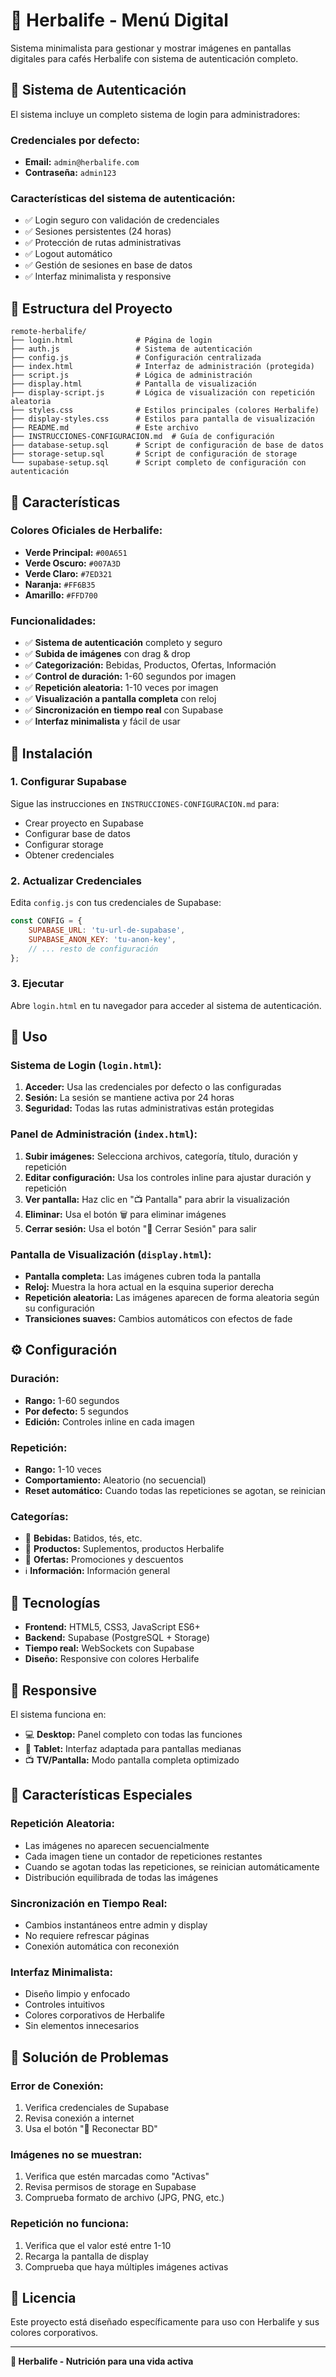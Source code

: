 # 🌿 Herbalife - Menú Digital

Sistema minimalista para gestionar y mostrar imágenes en pantallas digitales para cafés Herbalife con sistema de autenticación completo.

## 🔐 Sistema de Autenticación

El sistema incluye un completo sistema de login para administradores:

### Credenciales por defecto:
- **Email:** `admin@herbalife.com`
- **Contraseña:** `admin123`

### Características del sistema de autenticación:
- ✅ Login seguro con validación de credenciales
- ✅ Sesiones persistentes (24 horas)
- ✅ Protección de rutas administrativas
- ✅ Logout automático
- ✅ Gestión de sesiones en base de datos
- ✅ Interfaz minimalista y responsive

## 📁 Estructura del Proyecto

```
remote-herbalife/
├── login.html              # Página de login
├── auth.js                 # Sistema de autenticación
├── config.js               # Configuración centralizada
├── index.html              # Interfaz de administración (protegida)
├── script.js               # Lógica de administración
├── display.html            # Pantalla de visualización
├── display-script.js       # Lógica de visualización con repetición aleatoria
├── styles.css              # Estilos principales (colores Herbalife)
├── display-styles.css      # Estilos para pantalla de visualización
├── README.md               # Este archivo
├── INSTRUCCIONES-CONFIGURACION.md  # Guía de configuración
├── database-setup.sql      # Script de configuración de base de datos
├── storage-setup.sql       # Script de configuración de storage
└── supabase-setup.sql      # Script completo de configuración con autenticación
```

## 🎨 Características

### **Colores Oficiales de Herbalife:**
- **Verde Principal:** `#00A651`
- **Verde Oscuro:** `#007A3D`
- **Verde Claro:** `#7ED321`
- **Naranja:** `#FF6B35`
- **Amarillo:** `#FFD700`

### **Funcionalidades:**
- ✅ **Sistema de autenticación** completo y seguro
- ✅ **Subida de imágenes** con drag & drop
- ✅ **Categorización:** Bebidas, Productos, Ofertas, Información
- ✅ **Control de duración:** 1-60 segundos por imagen
- ✅ **Repetición aleatoria:** 1-10 veces por imagen
- ✅ **Visualización a pantalla completa** con reloj
- ✅ **Sincronización en tiempo real** con Supabase
- ✅ **Interfaz minimalista** y fácil de usar

## 🚀 Instalación

### 1. Configurar Supabase
Sigue las instrucciones en `INSTRUCCIONES-CONFIGURACION.md` para:
- Crear proyecto en Supabase
- Configurar base de datos
- Configurar storage
- Obtener credenciales

### 2. Actualizar Credenciales
Edita `config.js` con tus credenciales de Supabase:
```javascript
const CONFIG = {
    SUPABASE_URL: 'tu-url-de-supabase',
    SUPABASE_ANON_KEY: 'tu-anon-key',
    // ... resto de configuración
};
```

### 3. Ejecutar
Abre `login.html` en tu navegador para acceder al sistema de autenticación.

## 📖 Uso

### **Sistema de Login (`login.html`):**
1. **Acceder:** Usa las credenciales por defecto o las configuradas
2. **Sesión:** La sesión se mantiene activa por 24 horas
3. **Seguridad:** Todas las rutas administrativas están protegidas

### **Panel de Administración (`index.html`):**
1. **Subir imágenes:** Selecciona archivos, categoría, título, duración y repetición
2. **Editar configuración:** Usa los controles inline para ajustar duración y repetición
3. **Ver pantalla:** Haz clic en "📺 Pantalla" para abrir la visualización
4. **Eliminar:** Usa el botón 🗑️ para eliminar imágenes
5. **Cerrar sesión:** Usa el botón "🚪 Cerrar Sesión" para salir

### **Pantalla de Visualización (`display.html`):**
- **Pantalla completa:** Las imágenes cubren toda la pantalla
- **Reloj:** Muestra la hora actual en la esquina superior derecha
- **Repetición aleatoria:** Las imágenes aparecen de forma aleatoria según su configuración
- **Transiciones suaves:** Cambios automáticos con efectos de fade

## ⚙️ Configuración

### **Duración:**
- **Rango:** 1-60 segundos
- **Por defecto:** 5 segundos
- **Edición:** Controles inline en cada imagen

### **Repetición:**
- **Rango:** 1-10 veces
- **Comportamiento:** Aleatorio (no secuencial)
- **Reset automático:** Cuando todas las repeticiones se agotan, se reinician

### **Categorías:**
- 🥤 **Bebidas:** Batidos, tés, etc.
- 🌿 **Productos:** Suplementos, productos Herbalife
- 🎯 **Ofertas:** Promociones y descuentos
- ℹ️ **Información:** Información general

## 🔧 Tecnologías

- **Frontend:** HTML5, CSS3, JavaScript ES6+
- **Backend:** Supabase (PostgreSQL + Storage)
- **Tiempo real:** WebSockets con Supabase
- **Diseño:** Responsive con colores Herbalife

## 📱 Responsive

El sistema funciona en:
- 💻 **Desktop:** Panel completo con todas las funciones
- 📱 **Tablet:** Interfaz adaptada para pantallas medianas
- 📺 **TV/Pantalla:** Modo pantalla completa optimizado

## 🎯 Características Especiales

### **Repetición Aleatoria:**
- Las imágenes no aparecen secuencialmente
- Cada imagen tiene un contador de repeticiones restantes
- Cuando se agotan todas las repeticiones, se reinician automáticamente
- Distribución equilibrada de todas las imágenes

### **Sincronización en Tiempo Real:**
- Cambios instantáneos entre admin y display
- No requiere refrescar páginas
- Conexión automática con reconexión

### **Interfaz Minimalista:**
- Diseño limpio y enfocado
- Controles intuitivos
- Colores corporativos de Herbalife
- Sin elementos innecesarios

## 🐛 Solución de Problemas

### **Error de Conexión:**
1. Verifica credenciales de Supabase
2. Revisa conexión a internet
3. Usa el botón "🔄 Reconectar BD"

### **Imágenes no se muestran:**
1. Verifica que estén marcadas como "Activas"
2. Revisa permisos de storage en Supabase
3. Comprueba formato de archivo (JPG, PNG, etc.)

### **Repetición no funciona:**
1. Verifica que el valor esté entre 1-10
2. Recarga la pantalla de display
3. Comprueba que haya múltiples imágenes activas

## 📄 Licencia

Este proyecto está diseñado específicamente para uso con Herbalife y sus colores corporativos.

---

**🌿 Herbalife - Nutrición para una vida activa** 